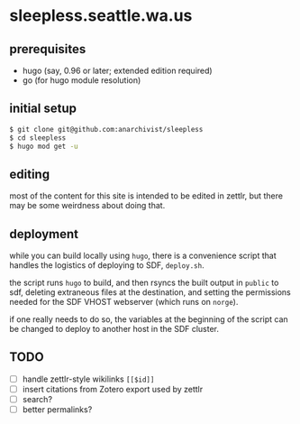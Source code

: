 # sleepless.seattle.wa.us

## prerequisites

* hugo (say, 0.96 or later; extended edition required)
* go (for hugo module resolution)

## initial setup

```bash
$ git clone git@github.com:anarchivist/sleepless
$ cd sleepless
$ hugo mod get -u
```

## editing

most of the content for this site is intended to be edited in zettlr, but
there may be some weirdness about doing that.

## deployment

while you can build locally using `hugo`, there is a convenience script that
handles the logistics of deploying to SDF, `deploy.sh`.

the script runs `hugo` to build, and then rsyncs the built output in `public`
to sdf, deleting extraneous files at the destination, and setting the
permissions needed for the SDF VHOST webserver (which runs on `norge`).

if one really needs to do so, the variables at the beginning of the
script can be changed to deploy to another host in the SDF cluster.

## TODO

* [ ] handle zettlr-style wikilinks `[[$id]]`
* [ ] insert citations from Zotero export used by zettlr
* [ ] search?
* [ ] better permalinks?
